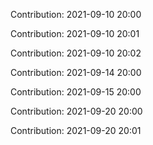 Contribution: 2021-09-10 20:00

Contribution: 2021-09-10 20:01

Contribution: 2021-09-10 20:02

Contribution: 2021-09-14 20:00

Contribution: 2021-09-15 20:00

Contribution: 2021-09-20 20:00

Contribution: 2021-09-20 20:01

